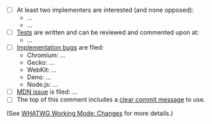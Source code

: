 <!--
Thank you for contributing to the Encoding Standard! Please describe the change you are making and complete the checklist below if your change is not editorial.
When editing this comment after the PR is created, check that PR-Preview doesn't overwrite your changes.
If you think your PR is ready to land, please double-check that the build is passing and the checklist is complete before pinging.
-->

- [ ] At least two implementers are interested (and none opposed):
   * …
   * …
- [ ] [Tests](https://github.com/web-platform-tests/wpt) are written and can be reviewed and commented upon at:
   * … <!-- If these tests are tentative, link a PR to make them non-tentative. -->
- [ ] [Implementation bugs](https://github.com/whatwg/meta/blob/main/MAINTAINERS.md#handling-pull-requests) are filed:
   * Chromium: …
   * Gecko: …
   * WebKit: …
   * Deno: …
   * Node.js: …
- [ ] [MDN issue](https://github.com/whatwg/meta/blob/main/MAINTAINERS.md#handling-pull-requests) is filed: …
- [ ] The top of this comment includes a [clear commit message](https://github.com/whatwg/meta/blob/main/COMMITTING.md) to use. <!-- If you created this PR from a single commit, Github copied its message. Otherwise, you need to add a commit message yourself. -->

(See [WHATWG Working Mode: Changes](https://whatwg.org/working-mode#changes) for more details.)

